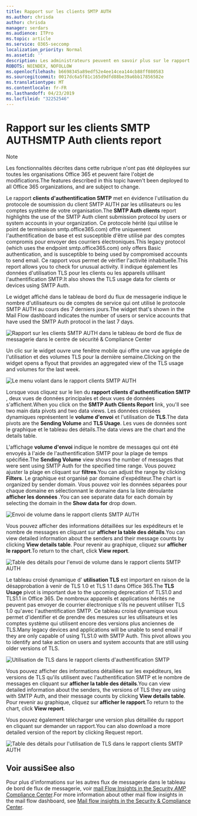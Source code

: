 ```yaml
---
title: Rapport sur les clients SMTP AUTH
ms.author: chrisda
author: chrisda
manager: serdars
ms.audience: ITPro
ms.topic: article
ms.service: O365-seccomp
localization_priority: Normal
ms.assetid: ''
description: Les administrateurs peuvent en savoir plus sur le rapport clients d'authentification SMTP dans le tableau de bord de flux de messagerie dans le centre de sécurité & Compliance Center.
ROBOTS: NOINDEX, NOFOLLOW
ms.openlocfilehash: b6698345a89edf52e4ee14cea144cb88ff080583
ms.sourcegitcommit: 0017dc6a5f81c165d9dfd88be39a6bb17856582e
ms.translationtype: MT
ms.contentlocale: fr-FR
ms.lasthandoff: 04/23/2019
ms.locfileid: "32252546"
---
```

# <a name="smtp-auth-clients-report"></a><span data-ttu-id="9ff29-103">Rapport sur les clients SMTP AUTH</span><span class="sxs-lookup"><span data-stu-id="9ff29-103">SMTP Auth clients report</span></span>

> [!NOTE]
> <span data-ttu-id="9ff29-104">Les fonctionnalités décrites dans cette rubrique n'ont pas été déployées sur toutes les organisations Office 365 et peuvent faire l'objet de modifications.</span><span class="sxs-lookup"><span data-stu-id="9ff29-104">The features described in this topic haven't been deployed to all Office 365 organizations, and are subject to change.</span></span>

<span data-ttu-id="9ff29-105">Le rapport **clients d'authentification SMTP** met en évidence l'utilisation du protocole de soumission du client SMTP AUTH par les utilisateurs ou les comptes système de votre organisation.</span><span class="sxs-lookup"><span data-stu-id="9ff29-105">The **SMTP Auth clients** report highlights the use of the SMTP Auth client submission protocol by users or system accounts in your organization.</span></span> <span data-ttu-id="9ff29-106">Ce protocole hérité (qui utilise le point de terminaison smtp.office365.com) offre uniquement l'authentification de base et est susceptible d'être utilisé par des comptes compromis pour envoyer des courriers électroniques.</span><span class="sxs-lookup"><span data-stu-id="9ff29-106">This legacy protocol (which uses the endpoint smtp.office365.com) only offers Basic authentication, and is susceptible to being used by compromised accounts to send email.</span></span>  <span data-ttu-id="9ff29-107">Ce rapport vous permet de vérifier l'activité inhabituelle.</span><span class="sxs-lookup"><span data-stu-id="9ff29-107">This report allows you to check for unusual activity.</span></span> <span data-ttu-id="9ff29-108">Il indique également les données d'utilisation TLS pour les clients ou les appareils utilisant l'authentification SMTP.</span><span class="sxs-lookup"><span data-stu-id="9ff29-108">It also shows the TLS usage data for clients or devices using SMTP Auth.</span></span>

<span data-ttu-id="9ff29-109">Le widget affiché dans le tableau de bord du flux de messagerie indique le nombre d'utilisateurs ou de comptes de service qui ont utilisé le protocole SMTP AUTH au cours des 7 derniers jours.</span><span class="sxs-lookup"><span data-stu-id="9ff29-109">The widget that's shown in the Mail Flow dashboard indicates the number of users or service accounts that have used the SMTP Auth protocol in the last 7 days.</span></span>

![Rapport sur les clients SMTP AUTH dans le tableau de bord de flux de messagerie dans le centre de sécurité & Compliance Center](media/smtp-auth-clients-report-selected.png)

<span data-ttu-id="9ff29-111">Un clic sur le widget ouvre une fenêtre mobile qui offre une vue agrégée de l'utilisation et des volumes TLS pour la dernière semaine.</span><span class="sxs-lookup"><span data-stu-id="9ff29-111">Clicking on the widget opens a flyout that provides an aggregated view of the TLS usage and volumes for the last week.</span></span>

![Le menu volant dans le rapport clients SMTP AUTH](media/smtp-auth-clients-flyout.png)

<span data-ttu-id="9ff29-113">Lorsque vous cliquez sur le lien du **rapport clients d'authentification SMTP** , deux vues de données principales et deux vues de données s'affichent.</span><span class="sxs-lookup"><span data-stu-id="9ff29-113">When you click on the **SMTP Auth Clients Report** link, you'll see two main data pivots and two data views.</span></span> <span data-ttu-id="9ff29-114">Les données croisées dynamiques représentent le **volume d'envoi** et l'utilisation de **TLS**.</span><span class="sxs-lookup"><span data-stu-id="9ff29-114">The data pivots are the **Sending Volume** and **TLS Usage**.</span></span> <span data-ttu-id="9ff29-115">Les vues de données sont le graphique et le tableau des détails.</span><span class="sxs-lookup"><span data-stu-id="9ff29-115">The data views are the chart and the details table.</span></span>

<span data-ttu-id="9ff29-116">L'affichage **volume d'envoi** indique le nombre de messages qui ont été envoyés à l'aide de l'authentification SMTP pour la plage de temps spécifiée.</span><span class="sxs-lookup"><span data-stu-id="9ff29-116">The **Sending Volume** view shows the number of messages that were sent using SMTP Auth for the specified time range.</span></span> <span data-ttu-id="9ff29-117">Vous pouvez ajuster la plage en cliquant sur **filtres**.</span><span class="sxs-lookup"><span data-stu-id="9ff29-117">You can adjust the range by clicking **Filters**.</span></span> <span data-ttu-id="9ff29-118">Le graphique est organisé par domaine d'expéditeur.</span><span class="sxs-lookup"><span data-stu-id="9ff29-118">The chart is organized by sender domain.</span></span> <span data-ttu-id="9ff29-119">Vous pouvez voir les données séparées pour chaque domaine en sélectionnant le domaine dans la liste déroulante **afficher les données** .</span><span class="sxs-lookup"><span data-stu-id="9ff29-119">You can see separate data for each domain by selecting the domain in the **Show data for** drop down.</span></span>

![Envoi de volume dans le rapport clients SMTP AUTH](media/smtp-auth-clients-report-sending-volume.png)

<span data-ttu-id="9ff29-121">Vous pouvez afficher des informations détaillées sur les expéditeurs et le nombre de messages en cliquant sur **afficher la table des détails**.</span><span class="sxs-lookup"><span data-stu-id="9ff29-121">You can view detailed information about the senders and their message counts by clicking **View details table**.</span></span> <span data-ttu-id="9ff29-122">Pour revenir au graphique, cliquez sur **afficher le rapport**.</span><span class="sxs-lookup"><span data-stu-id="9ff29-122">To return to the chart, click **View report**.</span></span>

![Table des détails pour l'envoi de volume dans le rapport clients SMTP AUTH](media/smtp-auth-clients-report-details-sending-volume.png)

<span data-ttu-id="9ff29-124">Le tableau croisé dynamique d' **utilisation TLS** est important en raison de la désapprobation à venir de TLS 1.0 et TLS 1.1 dans Office 365.</span><span class="sxs-lookup"><span data-stu-id="9ff29-124">The **TLS Usage** pivot is important due to the upcoming deprecation of TLS1.0 and TLS1.1 in Office 365.</span></span> <span data-ttu-id="9ff29-125">De nombreux appareils et applications hérités ne peuvent pas envoyer de courrier électronique s'ils ne peuvent utiliser TLS 1.0 qu'avec l'authentification SMTP. Ce tableau croisé dynamique vous permet d'identifier et de prendre des mesures sur les utilisateurs et les comptes système qui utilisent encore des versions plus anciennes de TLS.</span><span class="sxs-lookup"><span data-stu-id="9ff29-125">Many legacy devices and applications will be unable to send email if they are only capable of using TLS1.0 with SMTP Auth. This pivot allows you to identify and take action on users and system accounts that are still using older versions of TLS.</span></span>

![Utilisation de TLS dans le rapport clients d'authentification SMTP](media/smtp-auth-clients-report-tls-usage.png)

<span data-ttu-id="9ff29-127">Vous pouvez afficher des informations détaillées sur les expéditeurs, les versions de TLS qu'ils utilisent avec l'authentification SMTP et le nombre de messages en cliquant sur **afficher la table des détails**.</span><span class="sxs-lookup"><span data-stu-id="9ff29-127">You can view detailed information about the senders, the versions of TLS they are using with SMTP Auth, and their message counts by clicking **View details table**.</span></span> <span data-ttu-id="9ff29-128">Pour revenir au graphique, cliquez sur **afficher le rapport**.</span><span class="sxs-lookup"><span data-stu-id="9ff29-128">To return to the chart, click **View report**.</span></span>

<span data-ttu-id="9ff29-129">Vous pouvez également télécharger une version plus détaillée du rapport en cliquant sur demander un rapport.</span><span class="sxs-lookup"><span data-stu-id="9ff29-129">You can also download a more detailed version of the report by clicking Request report.</span></span>

![Table des détails pour l'utilisation de TLS dans le rapport clients SMTP AUTH](media/smtp-auth-clients-report-details-tls-usage.png)

## <a name="see-also"></a><span data-ttu-id="9ff29-131">Voir aussi</span><span class="sxs-lookup"><span data-stu-id="9ff29-131">See also</span></span>

<span data-ttu-id="9ff29-132">Pour plus d'informations sur les autres flux de messagerie dans le tableau de bord de flux de messagerie, voir [mail Flow Insights in the Security _AMP_ Compliance Center](mail-flow-insights-v2.md).</span><span class="sxs-lookup"><span data-stu-id="9ff29-132">For more information about other mail flow insights in the mail flow dashboard, see [Mail flow insights in the Security & Compliance Center](mail-flow-insights-v2.md).</span></span>
